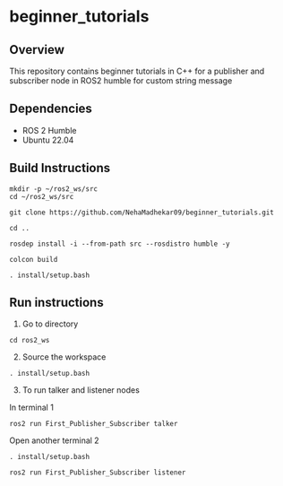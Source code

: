 # beginner_tutorials

## Overview
This repository contains beginner tutorials in C++ for a publisher and subscriber node in ROS2 humble for custom string message

## Dependencies
* ROS 2 Humble
* Ubuntu 22.04

## Build Instructions
```
mkdir -p ~/ros2_ws/src
cd ~/ros2_ws/src

git clone https://github.com/NehaMadhekar09/beginner_tutorials.git

cd ..

rosdep install -i --from-path src --rosdistro humble -y

colcon build 

. install/setup.bash

```
## Run instructions
1. Go to directory
```
cd ros2_ws
```
2. Source the workspace
```
. install/setup.bash
```
3. To run talker and listener nodes
   
In terminal 1 
```
ros2 run First_Publisher_Subscriber talker
```
Open another terminal 2
```
. install/setup.bash
```
```
ros2 run First_Publisher_Subscriber listener
```

